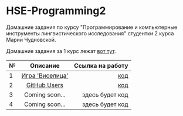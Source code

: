 # HSE-Programming2
Домашние задания по курсу "Программирование и компьютерные инструменты лингвистического исследования" студентки 2 курса Марии Чудновской.

Домашние задания за 1 курс лежат [вот тут](https://github.com/kayajiva/HSE-Programming1).

№|Описание|Ссылка на работу
---|:---:|---:
1|[Игра 'Виселица'](https://github.com/ancatmara/learnpython2018/blob/master/Homeworks/HW1.md)|[код](https://github.com/kayajiva/HSE-Programming2/tree/master/hw1)
2|[GitHub Users](https://github.com/ancatmara/learnpython2018/blob/master/Homeworks/HW2.md)|[код](https://github.com/kayajiva/HSE-Programming2/tree/master/hw2)
3|Coming soon...|здесь будет код
4|Coming soon...|здесь будет код

